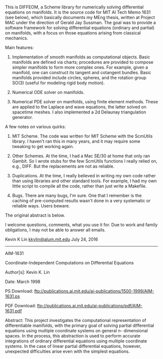 This is DIFFEOM, a Scheme library for numerically solving
differential equations on manifolds.  It is the source code
for MIT AI Tech Memo 1631 (see below), which basically
documents my MEng thesis, written at Project MAC under the
direction of Gerald Jay Sussman.  The goal was to provide a
software framework for solving differential equations
(ordinary and partial) on manifolds, with a focus on those
equations arising from classical mechanics.

Main features:

1. Implementation of smooth manifolds as computational
   objects.  Basic manifolds are defined via charts;
   procedures are provided to compose simpler manifolds to
   form more complex ones.  For example, given a manifold,
   one can construct its tangent and cotangent bundles.
   Basic manifolds provided include circles, spheres, and
   the rotation group SO(3) (useful for modeling rigid body
   motion).

2. Numerical ODE solver on manifolds.

3. Numerical PDE solver on manifolds, using finite element
   methods.  These are applied to the Laplace and wave
   equations, the latter solved on spacetime meshes.  I also
   implemented a 2d Delaunay triangulation generator.

A few notes on various quirks:

1. MIT Scheme.  The code was written for MIT Scheme with the
   ScmUtils library.  I haven't ran this in many years, and
   it may require some tweaking to get working again.

2. Other Schemes.  At the time, I had a Mac SE/30 at home
   that only ran Gambit.  So I wrote stubs for the few
   ScmUtils functions I really relied on, e.g., DIFF.  But
   the replacements are not as reliable.

3. Duplications.  At the time, I really believed in writing
   my own code rather than using libraries and other
   standard tools.  For example, I had my own little script
   to compile all the code, rather than just write a
   Makefile.

4. Bugs.  There are many bugs, I'm sure.  One that I
   remember is the caching of pre-computed results wasn't
   done in a very systematic or reliable ways.  Users
   beware.

The original abstract is below.

I welcome questions, comments, what you use it for.  Due to
work and family obligations, I may not be able to answer all
emails.

Kevin K Lin
kkylin@alum.mit.edu
July 24, 2016

----------------------------------------------------------------------------

AIM-1631

Coordinate-Independent Computations on Differential
Equations

Author[s]: Kevin K. Lin

Date: March 1998

PS Download: ftp://publications.ai.mit.edu/ai-publications/1500-1999/AIM-1631.ps

PDF Download: ftp://publications.ai.mit.edu/ai-publications/pdf/AIM-1631.pdf

Abstract: This project investigates the computational
representation of differentiable manifolds, with the primary
goal of solving partial differential equations using
multiple coordinate systems on general n- dimensional
spaces. In the process, this abstraction is used to perform
accurate integrations of ordinary differential equations
using multiple coordinate systems. In the case of linear
partial differential equations, however, unexpected
difficulties arise even with the simplest equations.
